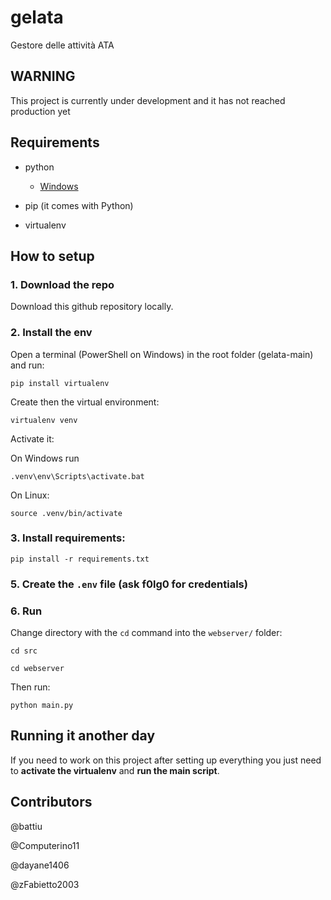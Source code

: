 # gelata

Gestore delle attività ATA

## WARNING

This project is currently under development and it has not reached production yet

## Requirements

-   python

    -   [Windows](https://www.python.org/downloads/)

-   pip (it comes with Python)

-   virtualenv

## How to setup

### 1. Download the repo

Download this github repository locally.

### 2. Install the env

Open a terminal (PowerShell on Windows) in the root folder (gelata-main) and run:

```
pip install virtualenv
```

Create then the virtual environment:

```
virtualenv venv
```

Activate it:

On Windows run

```
.venv\env\Scripts\activate.bat
```

On Linux:

```
source .venv/bin/activate
```

### 3. Install requirements:

```
pip install -r requirements.txt
```

### 5. Create the `.env` file (ask f0lg0 for credentials)

### 6. Run

Change directory with the `cd` command into the `webserver/` folder:

```
cd src
```

```
cd webserver
```

Then run:

```
python main.py
```

## Running it another day

If you need to work on this project after setting up everything you just need to **activate the virtualenv** and **run the main script**.

## Contributors

@battiu

@Computerino11

@dayane1406

@zFabietto2003
